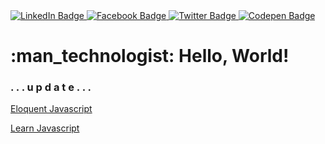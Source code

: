 <div id="header">
</div>
<div id="badges">
  <a href="https://www.linkedin.com/in/andreaborelli/" target="_blank">
    <img src="https://img.shields.io/badge/LinkedIn-0e76a8?style=for-the-badge&logo=linkedin&logoColor=white" alt="LinkedIn Badge"/>
  </a>
  <a href="https://www.facebook.com/andreaborellia/" target="_blank">
    <img src="https://img.shields.io/badge/Facebook-3b5998?style=for-the-badge&logo=facebook&logoColor=white" alt="Facebook Badge"/>
  </a>
  <a href="https://twitter.com/andreaborellia/" target="_blank">
    <img src="https://img.shields.io/badge/Twitter-00acee?style=for-the-badge&logo=twitter&logoColor=white" alt="Twitter Badge"/>
  </a>
    <a href="https://codepen.io/andreaborelli" target="_blank">
    <img src="https://img.shields.io/badge/Codepen-1E1F25?style=for-the-badge&logo=codepen&logoColor=white" alt="Codepen Badge"/>
  </a>
</div>
<img src="https://komarev.com/ghpvc/?username=andreborelli&style=flat-square&color=blue" alt=""/>

<h1>
:man_technologist: Hello, World!
</h1>
 <h3>. . . u p d a t e . . .</h3>


<a href="https://eloquentjavascript.net/" target="_blank">Eloquent Javascript</a>


<a href="https://learnjavascript.online/" target="_blank">Learn Javascript</a>


<!--
**andreaborelli/andreaborelli** is a ✨ _special_ ✨ repository because its `README.md` (this file) appears on your GitHub profile.

Here are some ideas to get you started:

- 🔭 I’m currently working on ...
- 🌱 I’m currently learning ...
- 👯 I’m looking to collaborate on ...
- 🤔 I’m looking for help with ...
- 💬 Ask me about ...
- 📫 How to reach me: ...
- 😄 Pronouns: ...
- ⚡ Fun fact: ...
-->
